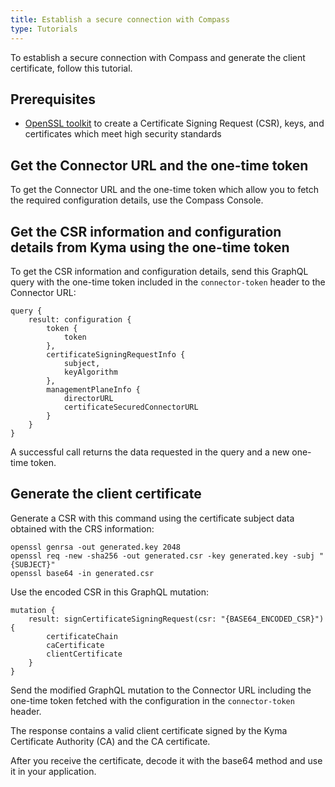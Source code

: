 ```yaml
---
title: Establish a secure connection with Compass
type: Tutorials
---
```


To establish a secure connection with Compass and generate the client certificate, follow this tutorial. 

## Prerequisites

- [OpenSSL toolkit](https://www.openssl.org/docs/man1.0.2/apps/openssl.html) to create a Certificate Signing Request (CSR), keys, and certificates which meet high security standards

## Get the Connector URL and the one-time token

To get the Connector URL and the one-time token which allow you to fetch the required configuration details, use the Compass Console.
<!--- TODO --->

## Get the CSR information and configuration details from Kyma using the one-time token

To get the CSR information and configuration details, send this GraphQL query with the one-time token included in the `connector-token` header to the Connector URL:

```
query {
    result: configuration {
        token {
            token
        },
        certificateSigningRequestInfo {
            subject,
            keyAlgorithm
        },
        managementPlaneInfo {
            directorURL
            certificateSecuredConnectorURL
        }
    }
}
``` 

A successful call returns the data requested in the query and a new one-time token.

## Generate the client certificate

Generate a CSR with this command using the certificate subject data obtained with the CRS information: 
```
openssl genrsa -out generated.key 2048
openssl req -new -sha256 -out generated.csr -key generated.key -subj "{SUBJECT}"
openssl base64 -in generated.csr
```

Use the encoded CSR in this GraphQL mutation:
```
mutation {
    result: signCertificateSigningRequest(csr: "{BASE64_ENCODED_CSR}") {
        certificateChain
        caCertificate
        clientCertificate
    }
}
```
Send the modified GraphQL mutation to the Connector URL including the one-time token fetched with the configuration in the `connector-token` header.

The response contains a valid client certificate signed by the Kyma Certificate Authority (CA) and the CA certificate.

After you receive the certificate, decode it with the base64 method and use it in your application. 